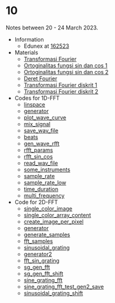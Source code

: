 # 10
Notes between 20 - 24 March 2023.

- Information
  + Edunex at [162523](https://edunex.itb.ac.id/courses/44705/preview/162523)
- Materials
  + [Transformasi Fourier](20230321-0.jpeg)
  + [Ortoginalitas fungsi sin dan cos 1](20230321-1.jpeg)
  + [Ortoginalitas fungsi sin dan cos 2](20230321-2.jpeg)
  + [Deret Fourier](20230321-3.jpeg)
  + [Transformasi Fourier diskrit 1](20230321-4.jpeg)
  + [Transformasi Fourier diskrit 2](20230321-5.jpeg)
- Codes for 1D-FFT
  + [linspace](https://github.com/dudung/py-jupyter-nb/blob/main/src/apply/fft/audio/linspace.ipynb)
  + [generator](https://github.com/dudung/py-jupyter-nb/blob/main/src/apply/fft/audio/generator.ipynb)
  + [plot_wave_curve](https://github.com/dudung/py-jupyter-nb/blob/main/src/apply/fft/audio/plot_wave_curve.ipynb)
  + [mix_signal](https://github.com/dudung/py-jupyter-nb/blob/main/src/apply/fft/audio/mix_signal.ipynb)
  + [save_wav_file](https://github.com/dudung/py-jupyter-nb/blob/main/src/apply/fft/audio/save_wav_file.ipynb)
  + [beats](https://github.com/dudung/py-jupyter-nb/blob/main/src/apply/fft/audio/beats.ipynb)
  + [gen_wave_rfft](https://github.com/dudung/py-jupyter-nb/blob/main/src/apply/fft/audio/gen_wave_rfft.ipynb)
  + [rfft_params](https://github.com/dudung/py-jupyter-nb/blob/main/src/apply/fft/audio/rfft_params.ipynb)
  + [rfft_sin_cos](https://github.com/dudung/py-jupyter-nb/blob/main/src/apply/fft/audio/rfft_sin_cos.ipynb)
  + [read_wav_file](https://github.com/dudung/py-jupyter-nb/blob/main/src/apply/fft/audio/read_wav_file.ipynb)
  + [some_instruments](https://github.com/dudung/py-jupyter-nb/blob/main/src/apply/fft/audio/some_instruments.ipynb)
  + [sample_rate](https://github.com/dudung/py-jupyter-nb/blob/main/src/apply/fft/audio/sample_rate.ipynb)
  + [sample_rate_low](https://github.com/dudung/py-jupyter-nb/blob/main/src/apply/fft/audio/sample_rate_low.ipynb)
  + [time_duration](https://github.com/dudung/py-jupyter-nb/blob/main/src/apply/fft/audio/time_duration.ipynb)
  + [multi_frequency](https://github.com/dudung/py-jupyter-nb/blob/main/src/apply/fft/audio/multi_frequency.ipynb)
- Code for 2D-FFT
  + [single_color_image](https://github.com/dudung/py-jupyter-nb/blob/main/src/apply/fft/image/single_color_image.ipynb)
  + [single_color_array_content](https://github.com/dudung/py-jupyter-nb/blob/main/src/apply/fft/image/single_color_array_content.ipynb)
  + [create_image_per_pixel](https://github.com/dudung/py-jupyter-nb/blob/main/src/apply/fft/image/create_image_per_pixel.ipynb)
  + [generator](https://github.com/dudung/py-jupyter-nb/blob/main/src/apply/fft/image/generator.ipynb)
  + [generate_samples](https://github.com/dudung/py-jupyter-nb/blob/main/src/apply/fft/image/generate_samples.ipynb)
  + [fft_samples](https://github.com/dudung/py-jupyter-nb/blob/main/src/apply/fft/image/fft_samples.ipynb)
  + [sinusoidal_grating](https://github.com/dudung/py-jupyter-nb/blob/main/src/apply/fft/image/sinusoidal_grating.ipynb)
  + [generator2](https://github.com/dudung/py-jupyter-nb/blob/main/src/apply/fft/image/generator2.ipynb)
  + [fft_sin_grating](https://github.com/dudung/py-jupyter-nb/blob/main/src/apply/fft/image/fft_sin_grating.ipynb)
  + [sg_gen_fft](https://github.com/dudung/py-jupyter-nb/blob/main/src/apply/fft/image/sg_gen_fft.ipynb)
  + [sg_gen_fft_shift](https://github.com/dudung/py-jupyter-nb/blob/main/src/apply/fft/image/sg_gen_fft_shift.ipynb)
  + [sine_grating_fft](https://github.com/dudung/py-jupyter-nb/blob/main/src/apply/fft/image/sine_grating_fft.ipynb)
  + [sine_grating_fft_test_gen2_save](https://github.com/dudung/py-jupyter-nb/blob/main/src/apply/fft/image/sine_grating_fft_test_gen2_save.ipynb)
  + [sinusoidal_grating_shift](https://github.com/dudung/py-jupyter-nb/blob/main/src/apply/fft/image/sinusoidal_grating_shift.ipynb)
